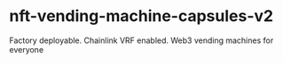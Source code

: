 # nft-vending-machine-capsules-v2
Factory deployable. Chainlink VRF enabled. Web3 vending machines for everyone
